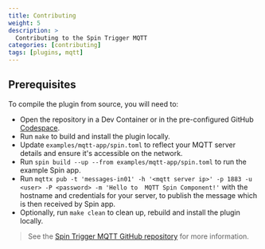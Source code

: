 ```yaml
---
title: Contributing
weight: 5
description: >
  Contributing to the Spin Trigger MQTT
categories: [contributing]
tags: [plugins, mqtt]
---
```


## Prerequisites

To compile the plugin from source, you will need to:

* Open the repository in a Dev Container or in the pre-configured GitHub [Codespace](https://codespaces.new/spinkube/spin-trigger-mqtt).
* Run `make` to build and install the plugin locally.
* Update `examples/mqtt-app/spin.toml` to reflect your MQTT server details and ensure it's accessible on the network.
* Run `spin build --up --from examples/mqtt-app/spin.toml` to run the example Spin app.
* Run `mqttx pub -t 'messages-in01' -h '<mqtt server ip>' -p 1883 -u <user> -P <password> -m 'Hello to  MQTT Spin Component!'` with the hostname and credentials for your server, to publish the message which is then received by Spin app.
* Optionally, run `make clean` to clean up, rebuild and install the plugin locally.

> See the [Spin Trigger MQTT GitHub repository](https://github.com/spinkube/spin-trigger-mqtt/) for more information.